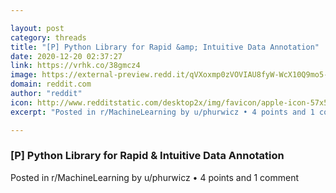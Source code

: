 ```yaml
---

layout: post
category: threads
title: "[P] Python Library for Rapid &amp; Intuitive Data Annotation"
date: 2020-12-20 02:37:27
link: https://vrhk.co/38gmcz4
image: https://external-preview.redd.it/qVXoxmp0zVOVIAU8fyW-WcX10Q9mo5-h8mWrtZqgK1A.jpg?width=640&height=320&auto=webp&crop=640:320,smart&s=4f256f96a5e38528a2e7a3a35987549a5af4a19c
domain: reddit.com
author: "reddit"
icon: http://www.redditstatic.com/desktop2x/img/favicon/apple-icon-57x57.png
excerpt: "Posted in r/MachineLearning by u/phurwicz • 4 points and 1 comment"

---
```


### [P] Python Library for Rapid &amp; Intuitive Data Annotation

Posted in r/MachineLearning by u/phurwicz • 4 points and 1 comment